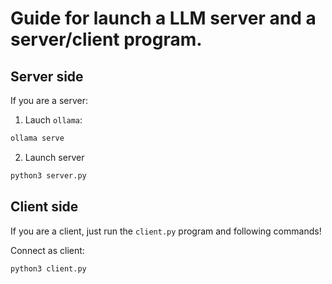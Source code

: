 # Guide for launch a LLM server and a server/client program.

## Server side
If you are a server:
1. Lauch `ollama`:
```bash
ollama serve
```
2. Launch server
```bash
python3 server.py
```

## Client side
If you are a client, just run the `client.py`
program and following commands!

Connect as client:
```bash
python3 client.py
```
